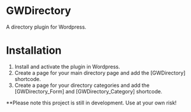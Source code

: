 # GWDirectory

A directory plugin for Wordpress.

# Installation

1. Install and activate the plugin in Wordpress.
2. Create a page for your main directory page and add the [GWDirectory] shortcode.
3. Create a page for your directory categories and add the [GWDirectory_Form] and [GWDirectory_Category] shortcode.

**Please note this project is still in development.  Use at your own risk!
